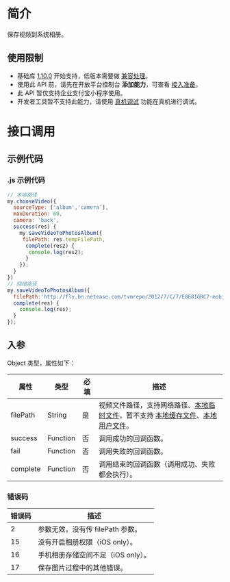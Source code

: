 # 简介

保存视频到系统相册。

## 使用限制

- 基础库 [1.10.0](https://opendocs.alipay.com/mini/framework/lib) 开始支持，低版本需要做 [兼容处理](https://docs.alipay.com/mini/framework/compatibility)。
- 使用此 API 前，请先在开放平台控制台 **添加能力**，可查看 [接入准备](https://opendocs.alipay.com/mini/02p2m1)。
- 此 API 暂仅支持企业支付宝小程序使用。
- 开发者工具暂不支持此能力，请使用 [真机调试](https://opendocs.alipay.com/mini/ide/remote-debug) 功能在真机进行调试。

# 接口调用

## 示例代码

### .js 示例代码
```javascript
// 本地路径
my.chooseVideo({
  sourceType: ['album','camera'],
  maxDuration: 60,
  camera: 'back',
  success(res) {
    my.saveVideoToPhotosAlbum({
     filePath: res.tempFilePath,
      complete(res2) {
       console.log(res2);
      }
    });
  }
})
// 网络路径
my.saveVideoToPhotosAlbum({
  filePath:'http://flv.bn.netease.com/tvmrepo/2012/7/C/7/E868IGRC7-mobile.mp4',
  complete(res) {
    console.log(res);
  }
});
```

## 入参
Object 类型，属性如下：

| **属性** | **类型** | **必填** | **描述** |
| --- | --- | --- | --- |
| filePath | String | 是 | 视频文件路径，支持网络路径、[本地临时文件](https://opendocs.alipay.com/mini/03dt4s#%E6%9C%AC%E5%9C%B0%E4%B8%B4%E6%97%B6%E6%96%87%E4%BB%B6)，暂不支持 [本地缓存文件](https://opendocs.alipay.com/mini/03dt4s#%E6%9C%AC%E5%9C%B0%E7%BC%93%E5%AD%98%E6%96%87%E4%BB%B6)、[本地用户文件](https://opendocs.alipay.com/mini/03dt4s#%E6%9C%AC%E5%9C%B0%E7%94%A8%E6%88%B7%E6%96%87%E4%BB%B6)。 |
| success | Function | 否 | 调用成功的回调函数。 |
| fail | Function | 否 | 调用失败的回调函数。 |
| complete | Function | 否 | 调用结束的回调函数（调用成功、失败都会执行）。 |

### 错误码
| **错误码** | **描述** |
| --- | --- |
| 2 | 参数无效，没有传 filePath 参数。 |
| 15 | 没有开启相册权限（iOS only）。 |
| 16 | 手机相册存储空间不足（iOS only）。 |
| 17 | 保存图片过程中的其他错误。 |
